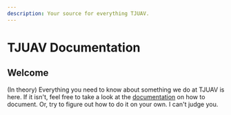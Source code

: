 ```yaml
---
description: Your source for everything TJUAV.
---
```


# TJUAV Documentation

## Welcome

\(In theory\) Everything you need to know about something we do at TJUAV is here. If it isn't, feel free to take a look at the [documentation](procedures/documentation-finish-me/) on how to document. Or, try to figure out how to do it on your own. I can't judge you.

